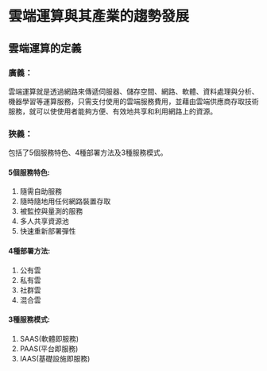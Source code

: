 # 雲端運算與其產業的趨勢發展

## 雲端運算的定義

### 廣義：
雲端運算就是透過網路來傳遞伺服器、儲存空間、網路、軟體、資料處理與分析、機器學習等運算服務，只需支付使用的雲端服務費用，並藉由雲端供應商存取技術服務，就可以使使用者能夠方便、有效地共享和利用網路上的資源。

### 狹義：
包括了5個服務特色、4種部署方法及3種服務模式。
#### 5個服務特色:
1. 隨需自助服務
2. 隨時隨地用任何網路裝置存取
3. 被監控與量測的服務
4. 多人共享資源池
5. 快速重新部署彈性

#### 4種部署方法:
1. 公有雲
2. 私有雲
3. 社群雲
4. 混合雲

#### 3種服務模式:
1. SAAS(軟體即服務)
2. PAAS(平台即服務)
3. IAAS(基礎設施即服務)



